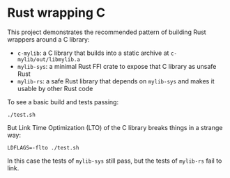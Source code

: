 # Rust wrapping C

This project demonstrates the recommended pattern of building Rust wrappers
around a C library:
- `c-mylib`: a C library that builds into a static archive at `c-mylib/out/libmylib.a`
- `mylib-sys`: a minimal Rust FFI crate to expose that C library as unsafe Rust
- `mylib-rs`: a safe Rust library that depends on `mylib-sys` and makes it usable by other Rust code


To see a basic build and tests passing:
```
./test.sh
```

But Link Time Optimization (LTO) of the C library breaks things in a strange way:
```
LDFLAGS=-flto ./test.sh
```
In this case the tests of `mylib-sys` still pass, but the tests of `mylib-rs`
fail to link.
